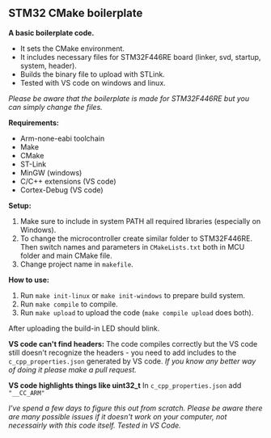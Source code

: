 ## STM32 CMake boilerplate

**A basic boilerplate code.**
- It sets the CMake environment.
- It includes necessary files for STM32F446RE board (linker, svd, startup, system, header).
- Builds the binary file to upload with STLink.
- Tested with VS code on windows and linux.

*Please be aware that the boilerplate is made for STM32F446RE but you can simply change the files.*

**Requirements:**
- Arm-none-eabi toolchain
- Make
- CMake
- ST-Link
- MinGW (windows)
- C/C++ extensions (VS code)
- Cortex-Debug (VS code)

**Setup:**
1. Make sure to include in system PATH all required libraries (especially on Windows).
2. To change the microcontroller create similar folder to STM32F446RE. Then switch names and parameters in `CMakeLists.txt` both in MCU folder and main CMake file.
3. Change project name in `makefile`.

**How to use:**
1. Run `make init-linux` or `make init-windows` to prepare build system.
2. Run `make compile` to compile.
3. Run `make upload` to upload the code (`make compile upload` does both).

After uploading the build-in LED should blink.

**VS code can't find headers:**
The code compiles correctly but the VS code still doesn't recognize the headers - you need to add includes to the `c_cpp_properties.json` generated by VS code. *If you know any better way of doing it please make a pull request.*

**VS code highlights things like uint32_t**
In `c_cpp_properties.json` add `"__CC_ARM"`

*I've spend a few days to figure this out from scratch. Please be aware there are many possible issues if it doesn't work on your computer, not necessairly with this code itself. Tested in VS Code.*